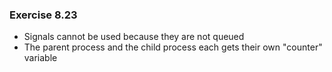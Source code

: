 ### Exercise 8.23
- Signals cannot be used because they are not queued
- The parent process and the child process each gets their own "counter" variable
